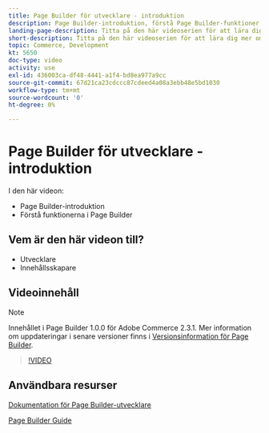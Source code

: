 ```yaml
---
title: Page Builder för utvecklare - introduktion
description: Page Builder-introduktion, förstå Page Builder-funktioner
landing-page-description: Titta på den här videoserien för att lära dig mer om Page Builder och hur du kan utöka den för att skapa optimala [!DNL Commerce] butiksupplevelser.
short-description: Titta på den här videoserien för att lära dig mer om Page Builder och hur du kan utöka den för att skapa optimala [!DNL Commerce] butiksupplevelser.
topic: Commerce, Development
kt: 5650
doc-type: video
activity: use
exl-id: 436003ca-df48-4441-a1f4-bd8ea977a9cc
source-git-commit: 67d21ca23cdccc87cdeed4a08a3ebb48e5bd1030
workflow-type: tm+mt
source-wordcount: '0'
ht-degree: 0%

---
```


# Page Builder för utvecklare - introduktion

I den här videon:

- Page Builder-introduktion
- Förstå funktionerna i Page Builder

## Vem är den här videon till?

- Utvecklare
- Innehållsskapare

## Videoinnehåll

>[!NOTE]
>
>Innehållet i Page Builder 1.0.0 för Adobe Commerce 2.3.1. Mer information om uppdateringar i senare versioner finns i [Versionsinformation för Page Builder](https://experienceleague.adobe.com/docs/commerce-admin/page-builder/release-notes.html).

>[!VIDEO](https://video.tv.adobe.com/v/35709?quality=12&learn=on)

## Användbara resurser

[Dokumentation för Page Builder-utvecklare](https://developer.adobe.com/commerce/frontend-core/page-builder/)

[Page Builder Guide](https://experienceleague.adobe.com/docs/commerce-admin/page-builder/introduction.html)
